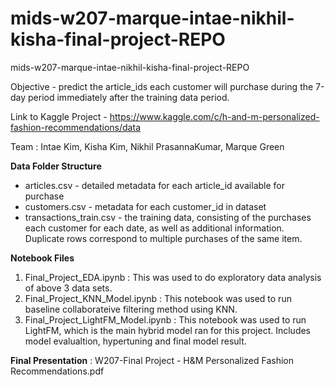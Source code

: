 # mids-w207-marque-intae-nikhil-kisha-final-project-REPO
mids-w207-marque-intae-nikhil-kisha-final-project-REPO

Objective - predict the article_ids each customer will purchase during the 7-day period immediately after the training data period.

Link to Kaggle Project - https://www.kaggle.com/c/h-and-m-personalized-fashion-recommendations/data

Team : Intae Kim, Kisha Kim, Nikhil PrasannaKumar, Marque Green

**Data Folder Structure**

* articles.csv - detailed metadata for each article_id available for purchase
* customers.csv - metadata for each customer_id in dataset
* transactions_train.csv - the training data, consisting of the purchases each customer for each date, as     well as additional information. Duplicate rows correspond to multiple purchases of the same item. 


**Notebook Files**
1. Final_Project_EDA.ipynb : This was used to do exploratory data analysis of above 3 data sets.
2. Final_Project_KNN_Model.ipynb : This notebook was used to run baseline collaborateive filtering method using KNN.
3. Final_Project_LightFM_Model.ipynb : This notebook was used to run LightFM, which is the main hybrid model ran for this project. Includes model evalualtion, hypertuning and final model result.


**Final Presentation** : W207-Final Project - H&M Personalized Fashion Recommendations.pdf
